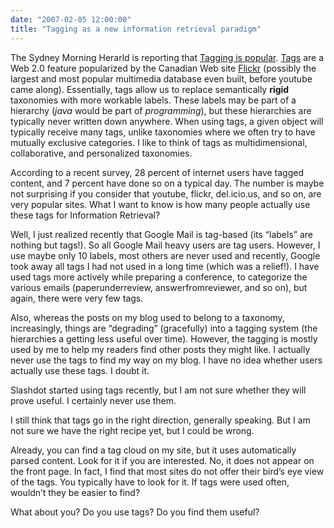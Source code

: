 ```yaml
---
date: "2007-02-05 12:00:00"
title: "Tagging as a new information retrieval paradigm"
---
```




The Sydney Morning Herarld is reporting that [Tagging is popular](http://www.smh.com.au/news/web/tagging-becoming-more-popular/2007/02/01/1169919452249.html). [Tags](https://en.wikipedia.org/wiki/Tag_%28metadata%29) are a Web 2.0 feature popularized by the Canadian Web site [Flickr](https://www.flickr.com/) (possibly the largest and most popular multimedia database even built, before youtube came along). Essentially, tags allow us to replace semantically __rigid__ taxonomies with more workable labels. These labels may be part of a hierarchy (<em>java</em> would be part of <em>programming</em>), but these hierarchies are typically never written down anywhere. When using tags, a given object will typically receive many tags, unlike taxonomies where we often try to have mutually exclusive categories. I like to think of tags as multidimensional, collaborative, and personalized taxonomies.

According to a recent survey, 28 percent of internet users have tagged content, and 7 percent have done so on a typical day. The number is maybe not surprising if you consider that youtube, flickr, del.icio.us, and so on, are very popular sites.
What I want to know is how many people actually use these tags for Information Retrieval?

Well, I just realized recently that Google Mail is tag-based (its &ldquo;labels&rdquo; are nothing but tags!). So all Google Mail heavy users are tag users. However, I use maybe only 10 labels, most others are never used and recently, Google took away all tags I had not used in a long time (which was a relief!). I have used tags more actively while preparing a conference, to categorize the various emails (paperunderreview, answerfromreviewer, and so on), but again, there were very few tags.

Also, whereas the posts on my blog used to belong to a taxonomy, increasingly, things are &ldquo;degrading&rdquo; (gracefully) into a tagging system (the hierarchies a getting less useful over time). However, the tagging is mostly used by me to help my readers find other posts they might like. I actually never use the tags to find my way on my blog. I have no idea whether users actually use these tags. I doubt it.

Slashdot started using tags recently, but I am not sure whether they will prove useful. I certainly never use them.

I still think that tags go in the right direction, generally speaking. But I am not sure we have the right recipe yet, but I could be wrong.

Already, you can find a tag cloud on my site, but it uses automatically parsed content. Look for it if you are interested. No, it does not appear on the front page. In fact, I find that most sites do not offer their bird&rsquo;s eye view of the tags. You typically have to look for it. If tags were used often, wouldn&rsquo;t they be easier to find?

What about you? Do you use tags? Do you find them useful?

